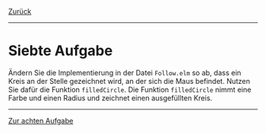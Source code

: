 [Zurück](Mouse.md)

---

# Siebte Aufgabe

Ändern Sie die Implementierung in der Datei `Follow.elm` so ab, dass ein Kreis an der Stelle gezeichnet wird, an der sich die Maus befindet.
Nutzen Sie dafür die Funktion `filledCircle`.
Die Funktion `filledCircle` nimmt eine Farbe und einen Radius und zeichnet einen ausgefüllten Kreis.

---

[Zur achten Aufgabe](Eye.md)
